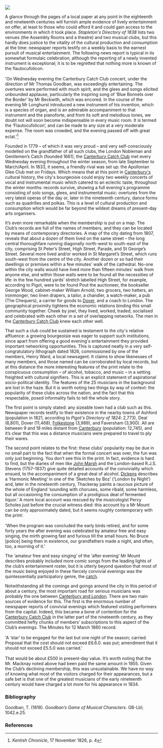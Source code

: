 <a href="https://dev.visual-essays.app"><img src="https://dev-visual-essays.netlify.app/images/ve-button.png"></a>
<param ve-config title="Music in Canterbury" author="Dr Chris Price" layout="vtl" banner="/images/banners/19c.jpg">

<param ve-entity eid="Q29303" aliases="Canterbury">

A glance through the pages of a local paper at any point in the eighteenth and nineteenth centuries will furnish ample evidence of lively entertainment on offer, at least to those who could afford it and could gain access to the environments in which it took place. _Stapleton's Directory of 1838_ lists two venues (the Assembly Rooms and a theatre) and two musical clubs, but this hardly does justice to the vitality of the cultural production and consumption at the time: newspaper reports testify on a weekly basis to the earnest pursuit of musical entertainment. The following news report is typical in its somewhat formulaic celebration, although the reporting of a newly invented instrument is exceptional; it is to be regretted that nothing more is known of the flautocufolicon. 
<br><br>
'On Wednesday evening the Canterbury Catch Club concert, under the direction of Mr Thomas Goodban, was exceedingly entertaining. The overtures were performed with much spirit, and the glees and songs elicited unbounded applause, particularly the inspiring song of ‘Blue Bonnets over the Border’ by Mr Beckwith, which was encored. In the course of the evening Mr Longhurst introduced a new instrument of his invention, which is a species of organ, and is an admirable accompaniment to that instrument and the pianoforte, and from its soft and melodious tones, we doubt not will soon become indispensable in every music room. It is termed the ‘Flautocufolicon’, and can be made to any size at a very moderate expense. The room was crowded, and the evening passed off with great eclat.'[^ref1] 

Founded in 1779 – of which it was very proud – and very self-consciously modelled on the grandfather of all such clubs, the London Nobleman and Gentlemen’s Catch (founded 1661), the [Canterbury Catch Club](/music/19c-catch-club) met every Wednesday evening throughout the winter season, from late September to March/April. In 1833, it seems, a friendly rival was set up: the Apollonian Glee Club met on Fridays. Which means that at this point in [Canterbury's](/19c/19c-canterbury) cultural history, the city's bourgeoisie could enjoy two weekly concerts of vocal and instrumental music which catered to an eclectic taste, throughout the winter months: records survive, showing a full evening's programme consisting of solo songs, glees, and instrumental music: overtures from the very latest operas of the day or, later in the nineteenth century, dance forms such as quadrilles and polkas. This is a level of cultural production and consumption which would be far beyond the wildest dreams of present-day arts organisers.

It’s even more remarkable when the membership is put on a map. The Club’s records are full of the names of members, and they can be located by means of contemporary directories. A map of the city dating from 1807, reveals that about a dozen of them lived on the same street – the long central thoroughfare running diagonally north-west to south-east of the city, comprising St Peter’s Street, High Street, Parade, and St George’s Street. Several more lived and/or worked in St Margaret’s Street, which runs south-west from the centre of the city. Another dozen or so had their dwellings or premises within a few minutes’ walk of the cathedral. No-one within the city walls would have lived more than fifteen minutes’ walk from anyone else, and within those walls were to be found all the necessities of life: in the few hundred yards’ stretch labelled High Street, for example, according to Pigot, were to be found Pout the auctioneer, the bookseller George Wood, cabinet-maker William Arnold, two grocers, two hatters, an ironmonger, two linen drapers, a tailor, a chandler, a watch-maker, a pub (The Chequers), a carrier for goods to [Dover](/dickens/19c-dover), and a coach to London. The geographical proximity tightens the economic relations binding this small community together. Cheek by jowl, they lived, worked, traded, socialised and celebrated with each other in a set of overlapping networks. The men in the [Canterbury Catch Club](/music/19c-catch-club) knew each other well.
<param ve-map centre="Q29303" zoom="18">

That such a club could be sustained is testament to the city's relative affluence: a growing bourgeoisie was eager to support such institutions, since apart from offering a good evening's entertainment they provided important networking opportunities. This is captured neatly in a very self-congratulatory lithograph dated 1826, commissioned by one of the members, Henry Ward, a local newsagent. It claims to show likenesses of many members, and those named can be corroborated  by local records, but at this distance the more interesting features of the print relate to the conspicuous consumption – of alcohol, tobacco, and music – in a setting freighted with cultural signifiers. This is an explicit statement of aspirational socio-political identity. The features of the 25 musicians in the background are lost in the haze. But it is worth noting two things by way of context: the popularity of these clubs across the nation, and the fact that this respectable, posed informality fails to tell the whole story. 
<param ve-image url="images/Beaney copy - Scaled and adjusted.jpg" label="Thomas Mann Baynes. The Canterbury Catch Club in full session in their room at the Prince of Wales - printed by Henry Ward, 1826" attribution="By permission of Canterbury Museums and Galleries">

The first point is simply stated: any sizeable town had a club such as this. Newspaper records testify to their existence in the nearby towns of Ashford (population in 1821, according to _Pigot's Directory of 1824_: 2,773), Deal (6,801), Dover (11,468), [Folkestone](/19c/19c-folkestone) (3,989), and Faversham (3,900). All are between 9 and 18 miles distant from [Canterbury](/19c/19c-canterbury) (population: 12,745), and it’s clear that this was a distance musicians were prepared to travel to ply their wares.

The second point relates to the first: these clubs' popularity may be due in no small part to the fact that when the formal concert was over, the fun was only just beginning. You don’t see this in the print. In fact, evidence is hard to find, but the diaries of men like [John Marsh](/music/19c-john-marsh-biography) and the London-based R.J.S. Stevens (1757–1837) give quite detailed accounts of the conviviality which ensued, to the accompaniment of a great deal of alcohol. [Dickens](/dickens/dickens-biography) describes a ‘Harmonic Meeting’ in one of the ‘Sketches by Boz’ (‘London by Night’) and, later in the nineteenth century, Thackeray paints a raucous picture of the whole of England ‘sounding with choruses, some ribald, some harmless, but all occasioning the consumption of a prodigious deal of fermented liquor.’ A more local account was rescued by the musicologist Percy Scholes just before the crucial witness died: this account by a Mr Mount can be only approximately dated, but it seems roughly contemporary with the print:   
<br>
'When the program was concluded the early birds retired, and for some forty years the after evening was celebrated by amateur free and easy singing, the mirth growing fast and furious till the small hours. No Bruce [police] being then in existence, our grandfathers made a night, and often, too, a morning of it.' 
<param ve-image url="https://user-images.githubusercontent.com/64199349/128225474-c0f41403-0413-4549-8f2a-e765d8e2601a.png" label="The Free and Easy by George Cruikshank, 8 February 1836" attribution="Scanned image by Paul Schlicke, and text by Philip V. Allingham">

The ‘amateur free and easy singing’ of the ‘after evening’ Mr Mount describes probably included more comic songs from the leading lights of the club’s entertainment roster, but it is utterly beyond question that most of the music being enjoyed in these fiercely convivial evenings was the quintessentially participatory genre, the [catch](19c-catch-music). 

Notwithstanding all the comings and goings around the city in this period of about a century, the most important road for serious musicians was probably the one between [Canterbury and London](/dickens/david-copperfield-dover-road). There are two main sources of evidence for this.
The first is the enormous number of newspaper reports of convivial evenings which featured visiting performers from the capital. Indeed, this became a bone of contention for the [Canterbury Catch Club](/music/19c-catch-club) in the latter part of the nineteenth century, as they committed hefty chunks of members’ subscriptions to this aspect of the Club’s evenings. The Minutes for 12 March 1860 record:
<br><br>
'A ‘star’ to be engaged for the last but one night of the season; carried. Proposal that the cost should not exceed £6.6.0. was put; amendment that it should not exceed £5.5.0 was carried.'
<br><br>
That would be about £500 in present-day value. It’s worth noting that the Mr. Macknay noted above had been paid the same amount in 1855. Given the Club’s declining membership, this was unsustainable. We have no way of knowing what most of the visitors charged for their appearances, but a safe bet is that one of the greatest musicians of the early nineteenth century would have charged a lot more for his appearance in 1834.

### Bibliography

Goodban, T. (1818). _Goodban’s Game of Musical Characters_. GB-Lbl; 1042.e.25. 

### References

[^ref1]: _Kentish Chronicle_, 17 November 1826, p. 4

